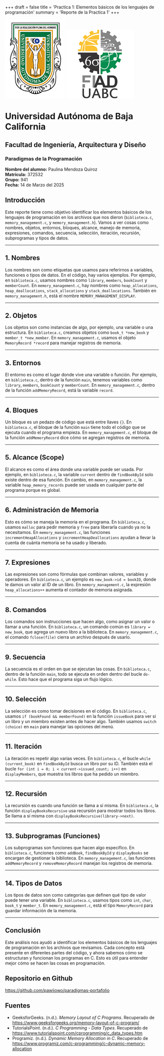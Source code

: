 +++
draft = false
title = 'Practica 1: Elementos básicos de los lenguajes de programación'
summary = 'Reporte de la Practica 1'
+++

![Logo de la escuela](images/logouabc.png)
![Logo de la facultad](images/logofiad.png)

# Universidad Autónoma de Baja California
## Facultad de Ingeniería, Arquitectura y Diseño
### Paradigmas de la Programación

**Nombre del alumno:** Paulina Mendoza Quiroz  
**Matrícula:** 372532  
**Grupo:** 941  
**Fecha:** 14 de Marzo del 2025

## Introducción
Este reporte tiene como objetivo identificar los elementos básicos de los lenguajes de programación en los archivos que nos dieron (`biblioteca.c`, `memory_management.c`, y `memory_management.h`). Vamos a ver cosas como nombres, objetos, entornos, bloques, alcance, manejo de memoria, expresiones, comandos, secuencia, selección, iteración, recursión, subprogramas y tipos de datos.

---

## 1. Nombres
Los nombres son como etiquetas que usamos para referirnos a variables, funciones o tipos de datos. En el código, hay varios ejemplos. Por ejemplo, en `biblioteca.c`, usamos nombres como `library`, `members`, `bookCount` y `memberCount`. En `memory_management.c`, hay nombres como `heap_allocations`, `heap_deallocations`, `stack_allocations` y `stack_deallocations`. También en `memory_management.h`, está el nombre `MEMORY_MANAGEMENT_DISPLAY`.

---

## 2. Objetos
Los objetos son como instancias de algo, por ejemplo, una variable o una estructura. En `biblioteca.c`, creamos objetos como `book_t *new_book` y `member_t *new_member`. En `memory_management.c`, usamos el objeto `MemoryRecord *record` para manejar registros de memoria.

---

## 3. Entornos
El entorno es como el lugar donde vive una variable o función. Por ejemplo, en `biblioteca.c`, dentro de la función `main`, tenemos variables como `library`, `members`, `bookCount` y `memberCount`. En `memory_management.c`, dentro de la función `addMemoryRecord`, está la variable `record`.

---

## 4. Bloques
Un bloque es un pedazo de código que está entre llaves `{}`. En `biblioteca.c`, el bloque de la función `main` tiene todo el código que se ejecuta cuando el programa empieza. En `memory_management.c`, el bloque de la función `addMemoryRecord` dice cómo se agregan registros de memoria.

---

## 5. Alcance (Scope)
El alcance es como el área donde una variable puede ser usada. Por ejemplo, en `biblioteca.c`, la variable `current` dentro de `findBookById` solo existe dentro de esa función. En cambio, en `memory_management.c`, la variable `heap_memory_records` puede ser usada en cualquier parte del programa porque es global.

---

## 6. Administración de Memoria
Esto es cómo se maneja la memoria en el programa. En `biblioteca.c`, usamos `malloc` para pedir memoria y `free` para liberarla cuando ya no la necesitamos. En `memory_management.c`, las funciones `incrementHeapAllocations` y `incrementHeapDeallocations` ayudan a llevar la cuenta de cuánta memoria se ha usado y liberado.

---

## 7. Expresiones
Las expresiones son como fórmulas que combinan valores, variables y operadores. En `biblioteca.c`, un ejemplo es `new_book->id = bookID`, donde le damos un valor al ID de un libro. En `memory_management.c`, la expresión `heap_allocations++` aumenta el contador de memoria asignada.

---

## 8. Comandos
Los comandos son instrucciones que hacen algo, como asignar un valor o llamar a una función. En `biblioteca.c`, un comando común es `library = new_book`, que agrega un nuevo libro a la biblioteca. En `memory_management.c`, el comando `fclose(file)` cierra un archivo después de usarlo.

---

## 9. Secuencia
La secuencia es el orden en que se ejecutan las cosas. En `biblioteca.c`, dentro de la función `main`, todo se ejecuta en orden dentro del bucle `do-while`. Esto hace que el programa siga un flujo lógico.

---

## 10. Selección
La selección es como tomar decisiones en el código. En `biblioteca.c`, usamos `if (bookFound && memberFound)` en la función `issueBook` para ver si un libro y un miembro existen antes de hacer algo. También usamos `switch (choice)` en `main` para manejar las opciones del menú.

---

## 11. Iteración
La iteración es repetir algo varias veces. En `biblioteca.c`, el bucle `while (current_book)` en `findBookById` busca un libro por su ID. También está el bucle `for (int i = 0; i < current->issued_count; i++)` en `displayMembers`, que muestra los libros que ha pedido un miembro.

---

## 12. Recursión
La recursión es cuando una función se llama a sí misma. En `biblioteca.c`, la función `displayBooksRecursive` usa recursión para mostrar todos los libros. Se llama a sí misma con `displayBooksRecursive(library->next)`.

---

## 13. Subprogramas (Funciones)
Los subprogramas son funciones que hacen algo específico. En `biblioteca.c`, funciones como `addBook`, `findBookById` y `displayBooks` se encargan de gestionar la biblioteca. En `memory_management.c`, las funciones `addMemoryRecord` y `removeMemoryRecord` manejan los registros de memoria.

---

## 14. Tipos de Datos
Los tipos de datos son como categorías que definen qué tipo de valor puede tener una variable. En `biblioteca.c`, usamos tipos como `int`, `char`, `book_t` y `member_t`. En `memory_management.c`, está el tipo `MemoryRecord` para guardar información de la memoria.

---

## Conclusión
Este análisis nos ayudó a identificar los elementos básicos de los lenguajes de programación en los archivos que revisamos. Cada concepto está presente en diferentes partes del código, y ahora sabemos cómo se estructuran y funcionan los programas en C. Esto es útil para entender mejor cómo se hacen las cosas en programación.

## Repositorio en Github
https://github.com/pawiiowo/paradigmas-portafolio

## Fuentes
- GeeksforGeeks. (n.d.). *Memory Layout of C Programs*. Recuperado de https://www.geeksforgeeks.org/memory-layout-of-c-program/
- TutorialsPoint. (n.d.). *C Programming - Data Types*. Recuperado de https://www.tutorialspoint.com/cprogramming/c_data_types.htm
- Programiz. (n.d.). *Dynamic Memory Allocation in C*. Recuperado de https://www.programiz.com/c-programming/c-dynamic-memory-allocation